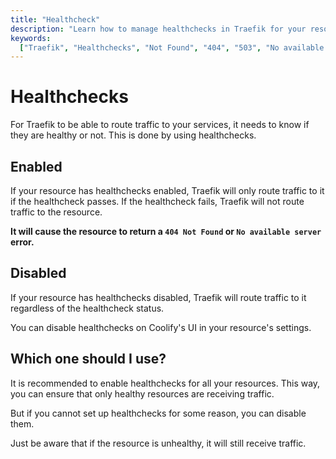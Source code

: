 ```yaml
---
title: "Healthcheck"
description: "Learn how to manage healthchecks in Traefik for your resources."
keywords:
  ["Traefik", "Healthchecks", "Not Found", "404", "503", "No available server"]
---
```


# Healthchecks

For Traefik to be able to route traffic to your services, it needs to know if they are healthy or not. This is done by using healthchecks.

## Enabled

If your resource has healthchecks enabled, Traefik will only route traffic to it if the healthcheck passes. If the healthcheck fails, Traefik will not route traffic to the resource.

**It will cause the resource to return a `404 Not Found` or `No available server` error.**

## Disabled

If your resource has healthchecks disabled, Traefik will route traffic to it regardless of the healthcheck status.

You can disable healthchecks on Coolify's UI in your resource's settings.

## Which one should I use?

It is recommended to enable healthchecks for all your resources. This way, you can ensure that only healthy resources are receiving traffic.

But if you cannot set up healthchecks for some reason, you can disable them.

Just be aware that if the resource is unhealthy, it will still receive traffic.
